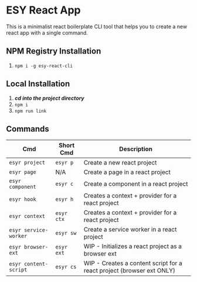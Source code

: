 # ESY React App
This is a minimalist react boilerplate CLI tool that helps you to create a new react app with a single command.

## NPM Registry Installation
1. `npm i -g esy-react-cli`

## Local Installation
1. ___cd into the project directory___
2. `npm i`
3. `npm run link`

## Commands
| Cmd | Short Cmd | Description |
| --- | --- | --- |
| `esyr project` | `esyr p` | Create a new react project |
| `esyr page` | N/A | Create a page in a react project |
| `esyr component` | `esyr c` | Create a component in a react project |
| `esyr hook` | `esyr h` | Creates a context + provider for a react project |
| `esyr context` | `esyr ctx` | Creates a context + provider for a react project |
| `esyr service-worker` | `esyr sw` | Create a service worker in a react project |
| `esyr browser-ext` | `esyr ext` | WIP - Initializes a react project as a browser ext |
| `esyr content-script` | `esyr cs` | WIP - Creates a content script for a react project (browser ext ONLY) |

